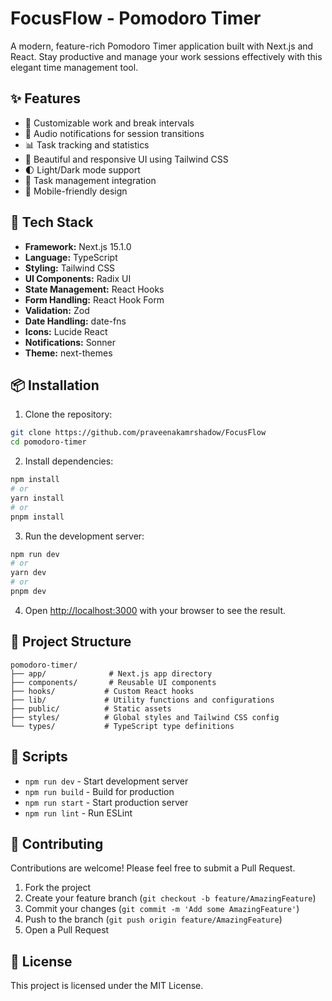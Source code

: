 # FocusFlow - Pomodoro Timer

A modern, feature-rich Pomodoro Timer application built with Next.js and React. Stay productive and manage your work sessions effectively with this elegant time management tool.

## ✨ Features

- 🎯 Customizable work and break intervals
- 🔔 Audio notifications for session transitions
- 📊 Task tracking and statistics
- 🎨 Beautiful and responsive UI using Tailwind CSS
- 🌓 Light/Dark mode support
- 🎯 Task management integration
- 📱 Mobile-friendly design

## 🚀 Tech Stack

- **Framework:** Next.js 15.1.0
- **Language:** TypeScript
- **Styling:** Tailwind CSS
- **UI Components:** Radix UI
- **State Management:** React Hooks
- **Form Handling:** React Hook Form
- **Validation:** Zod
- **Date Handling:** date-fns
- **Icons:** Lucide React
- **Notifications:** Sonner
- **Theme:** next-themes

## 📦 Installation

1. Clone the repository:
```bash
git clone https://github.com/praveenakamrshadow/FocusFlow
cd pomodoro-timer
```

2. Install dependencies:
```bash
npm install
# or
yarn install
# or
pnpm install
```

3. Run the development server:
```bash
npm run dev
# or
yarn dev
# or
pnpm dev
```

4. Open [http://localhost:3000](http://localhost:3000) with your browser to see the result.


## 📁 Project Structure

```
pomodoro-timer/
├── app/              # Next.js app directory
├── components/       # Reusable UI components
├── hooks/           # Custom React hooks
├── lib/             # Utility functions and configurations
├── public/          # Static assets
├── styles/          # Global styles and Tailwind CSS config
└── types/           # TypeScript type definitions
```

## 🔧 Scripts

- `npm run dev` - Start development server
- `npm run build` - Build for production
- `npm run start` - Start production server
- `npm run lint` - Run ESLint

## 🤝 Contributing

Contributions are welcome! Please feel free to submit a Pull Request.

1. Fork the project
2. Create your feature branch (`git checkout -b feature/AmazingFeature`)
3. Commit your changes (`git commit -m 'Add some AmazingFeature'`)
4. Push to the branch (`git push origin feature/AmazingFeature`)
5. Open a Pull Request

## 📝 License

This project is licensed under the MIT License.
